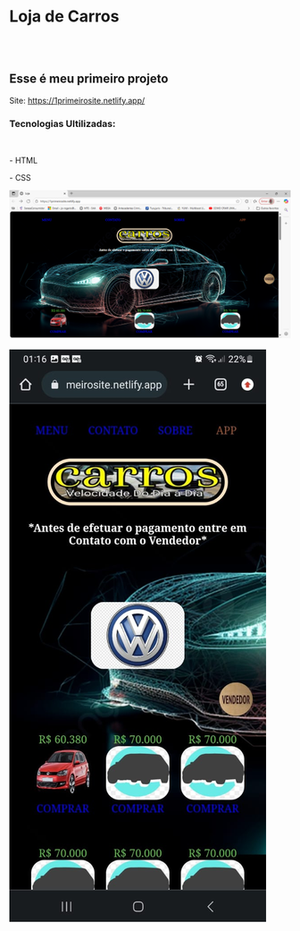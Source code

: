 <h1>Loja de Carros</h1>
<br>
<br>
<h2>Esse é meu primeiro projeto</h2>

Site: https://1primeirosite.netlify.app/

<h3>Tecnologias Ultilizadas:</h3>
<br>
<p> - HTML <p/>
<p> - CSS <p/>

<img src="https://github.com/JRogerioSC/Loja-de-carro-HTML-CSS-/blob/main/video/Loja%20-%20Pessoal%20%E2%80%94%20Microsoft%E2%80%8B%20Edge%2013_10_2025%2018_22_44.png?raw=true" />
<br>
<br>
<img src="https://github.com/JRogerioSC/Loja-de-carro-HTML-CSS-/blob/main/video/loja%20html,css.jpg?raw=true" />
